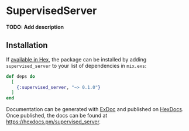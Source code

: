 # SupervisedServer

**TODO: Add description**

## Installation

If [available in Hex](https://hex.pm/docs/publish), the package can be installed
by adding `supervised_server` to your list of dependencies in `mix.exs`:

```elixir
def deps do
  [
    {:supervised_server, "~> 0.1.0"}
  ]
end
```

Documentation can be generated with [ExDoc](https://github.com/elixir-lang/ex_doc)
and published on [HexDocs](https://hexdocs.pm). Once published, the docs can
be found at <https://hexdocs.pm/supervised_server>.
